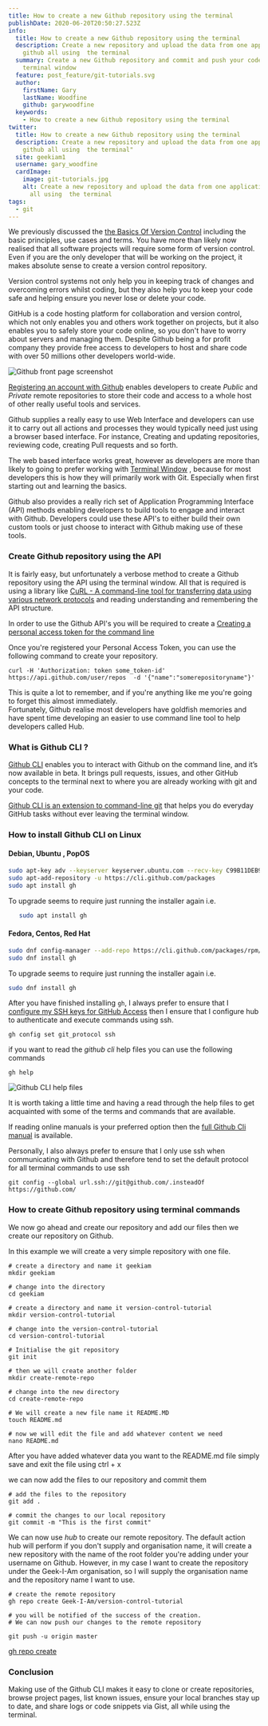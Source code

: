 ```yaml
---
title: How to create a new Github repository using the terminal
publishDate: 2020-06-20T20:50:27.523Z
info:
  title: How to create a new Github repository using the terminal
  description: Create a new repository and upload the data from one application to
    github all using  the terminal
  summary: Create a new Github repository and commit and push your code using the
    terminal window
  feature: post_feature/git-tutorials.svg
  author:
    firstName: Gary
    lastName: Woodfine
    github: garywoodfine
  keywords:
    - How to create a new Github repository using the terminal
twitter:
  title: How to create a new Github repository using the terminal
  description: Create a new repository and upload the data from one application to
    github all using  the terminal"
  site: geekiam1
  username: gary_woodfine
  cardImage:
    image: git-tutorials.jpg
    alt: Create a new repository and upload the data from one application to github
      all using  the terminal
tags:
  - git
---
```

We previously discussed the [the Basics Of Version Control](/version-control-basics/ "The Basics Of Version Control | Geek.I.Am") including the basic principles, use cases and terms. You have more than likely now realised 
that all software projects will require some form of version control.  Even if you are the only developer that will be working on the project, it makes absolute sense to create a version control repository.

Version control systems not only help you in keeping track of changes and overcoming errors whilst coding, but they also
 help you to keep your code safe and helping ensure you never lose or delete your code.  

GitHub is a code hosting platform for collaboration and version control, which not only enables you and others work 
together on projects, but it also enables you to safely store your code online, so you don't have to worry about servers
 and managing them. Despite Github being a for profit company they provide free access to developers to host and share 
 code with over 50 millions other developers world-wide.

![Github front page screenshot](/media/images/git/github-screenshot.png "Github front page screenshot")

[Registering an account with Github](https://github.com/) enables developers to create *Public* and *Private* remote 
repositories to store their code and access to a whole host of other really useful tools and services.

Github supplies a really easy to use Web Interface and developers can use it to carry out all actions and processes 
they would typically need just using a browser based interface.  For instance, Creating and updating repositories, 
reviewing code, creating Pull requests and so forth.  

The web based interface works great, however as developers are more than likely to going to prefer working with [Terminal Window](/what-is-a-terminal-window/ "What is a terminal window") , because 
for most developers this is how they will primarily work with Git. Especially when first starting out and learning 
the basics.

Github also provides a really rich set of Application Programming Interface (API) methods enabling developers to 
build tools to engage and interact with Github. Developers could use these API's to either build their own custom tools
 or just choose to interact with Github making use of these tools.

### Create Github repository using the API

It is fairly easy, but unfortunately a verbose method to create a Github repository using the API using the terminal
 window. All that is required is using a library like [CuRL - A command-line tool for transferring data using various network protocols](https://curl.haxx.se/) 
 and reading understanding and remembering the API structure.

In order to use the Github API's you will be required to create a [Creating a personal access token for the command line](https://help.github.com/en/github/authenticating-to-github/creating-a-personal-access-token-for-the-command-line) 

Once you're registered your Personal Access Token, you can use the following command to create your repository.

```shell
curl -H 'Authorization: token some_token-id' https://api.github.com/user/repos  -d '{"name":"somerepositoryname"}'
```

This is quite a lot to remember, and if you're anything like me you're going to forget this almost immediately.  
Fortunately, Github realise most developers have goldfish memories and have spent time developing an easier to use 
command line tool to help developers called Hub.

### What is Github CLI ?

[Github CLI](/install-github-cli-on-linux/ "How To Install Github Cli On Linux") enables you 
to interact with Github on the command line, and it’s now available in beta. It brings pull requests, issues, and 
other GitHub concepts to the terminal next to where you are already working with git and your code.

[Github CLI is an extension to command-line git](https://cli.github.com/manual/) that helps you do everyday GitHub 
tasks without ever leaving the terminal window.  

### How to install Github CLI on Linux

#### Debian, Ubuntu , PopOS

```sh
sudo apt-key adv --keyserver keyserver.ubuntu.com --recv-key C99B11DEB97541F0
sudo apt-add-repository -u https://cli.github.com/packages
sudo apt install gh

```
To upgrade seems to require just running the installer again i.e.
```sh
   sudo apt install gh
```

#### Fedora, Centos, Red Hat
```sh
sudo dnf config-manager --add-repo https://cli.github.com/packages/rpm/gh-cli.repo
sudo dnf install gh
```
To upgrade seems to require just running the installer again i.e.

```sh
sudo dnf install gh
```


After you have finished installing `gh`, I always prefer to ensure that I [configure my SSH keys for GitHub Access](https://garywoodfine.com/setting-up-ssh-keys-for-github-access/) then I ensure that I configure hub to authenticate and execute commands using ssh.

```shell
gh config set git_protocol ssh
```

if you want to read the *github cli* help files you can use the following commands

```shell
gh help
```

![Github CLI help files](/media/images/git/github-cli.png "Github CLI help files")

It is worth taking a little time and having a read through the help files to get acquainted with some of the terms 
and commands that are available. 

If reading online manuals is your preferred option then the [full Github Cli manual](https://cli.github.com/manual/) is 
available.

Personally, I also always prefer to ensure that I only use ssh when communicating with Github and therefore tend to set 
the default protocol for all terminal commands to use ssh

```shell script
git config --global url.ssh://git@github.com/.insteadOf https://github.com/
```

### How to create Github repository using terminal commands

We now go ahead and create our repository and add our files then we create our repository on Github. 

In this example we will create a very simple repository with one file.  

```shell
# create a directory and name it geekiam
mkdir geekiam

# change into the directory
cd geekiam

# create a directory and name it version-control-tutorial
mkdir version-control-tutorial

# change into the version-control-tutorial
cd version-control-tutorial

# Initialise the git repository
git init

# then we will create another folder
mkdir create-remote-repo

# change into the new directory
cd create-remote-repo

# We will create a new file name it README.MD
touch README.md

# now we will edit the file and add whatever content we need
nano README.md
```

After you have added whatever data you want to the README.md file simply save and exit the file using ctrl + x

we can now add the files to our repository and commit them

```shell
# add the files to the repository
git add .

# commit the changes to our local repository
git commit -m "This is the first commit"
```

We can now use *hub* to create our remote repository.  The default action hub will perform if you don't supply and 
organisation name, it will create a new repository with the name of the root folder you're adding under your username 
on Github.  However, in my case I want to create the repository  under the Geek-I-Am organisation, so I will supply the
 organisation name and the repository name I want to use.

```shell
# create the remote repository
gh repo create Geek-I-Am/version-control-tutorial

# you will be notified of the success of the creation.
# We can now push our changes to the remote repository

git push -u origin master
```

[gh repo create](https://cli.github.com/manual/gh_repo_create)

### Conclusion

Making use of the Github CLI makes it easy to clone or create repositories, browse project pages, list known issues, 
ensure your local branches stay up to date, and share logs or code snippets via Gist, all while using the terminal.